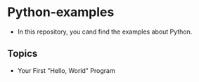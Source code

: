 # Python-examples
- In this repository, you cand find the examples about Python.
## Topics
- Your First "Hello, World" Program
